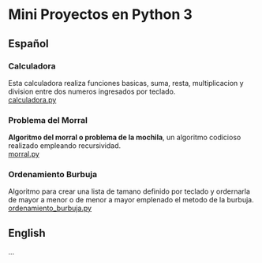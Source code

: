 # Mini Proyectos en Python 3
## Español

### Calculadora
Esta calculadora realiza funciones basicas, suma, resta, multiplicacion y division entre dos numeros ingresados por teclado.
<br>
[calculadora.py](calculadora.py)


### Problema del Morral
<b>Algoritmo del morral o problema de la mochila</b>, un algoritmo codicioso realizado empleando recursividad.
<br>
[morral.py](morral.py)

### 
### Ordenamiento Burbuja
Algoritmo para crear una lista de tamano definido por teclado y ordernarla de mayor a menor o de menor a mayor
emplenado el metodo de la burbuja.
<br>
[ordenamiento_burbuja.py](ordenamiento_burbuja.py)



## English
...
